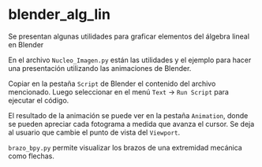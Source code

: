 # blender_alg_lin
Se presentan algunas utilidades para graficar elementos del álgebra lineal en Blender

En el archivo `Nucleo_Imagen.py` están las utilidades y el ejemplo para hacer una presentación utilizando las animaciones de Blender.

Copiar en la pestaña `Script` de Blender el contenido del archivo mencionado. Luego seleccionar en el menú `Text` -> `Run Script` para ejecutar el código. 

El resultado de la animación se puede ver en la pestaña `Animation`, donde se pueden apreciar cada fotograma a medida que avanza el cursor. Se deja al usuario que cambie el punto de vista del `Viewport`.

`brazo_bpy.py` permite visualizar los brazos de una extremidad mecánica como flechas.
